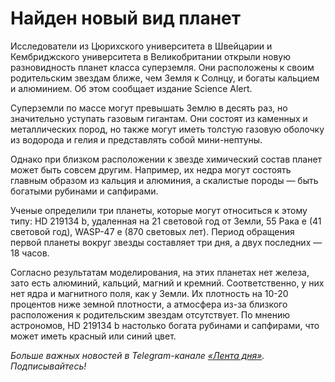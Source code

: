 Найден новый вид планет
=======================

Исследователи из Цюрихского университета в Швейцарии и Кембриджского университета в Великобритании открыли новую разновидность планет класса суперземля. Они расположены к своим родительским звездам ближе, чем Земля к Солнцу, и богаты кальцием и алюминием. Об этом сообщает издание Science Alert.

Суперземли по массе могут превышать Землю в десять раз, но значительно уступать газовым гигантам. Они состоят из каменных и металлических пород, но также могут иметь толстую газовую оболочку из водорода и гелия и представлять собой мини-нептуны.

Однако при близком расположении к звезде химический состав планет может быть совсем другим. Например, их недра могут состоять главным образом из кальция и алюминия, а скалистые породы — быть богатыми рубинами и сапфирами.

Ученые определили три планеты, которые могут относиться к этому типу: HD 219134 b, удаленная на 21 световой год от Земли, 55 Рака e (41 световой год), WASP-47 e (870 световых лет). Период обращения первой планеты вокруг звезды составляет три дня, а двух последних — 18 часов.

Согласно результатам моделирования, на этих планетах нет железа, зато есть алюминий, кальций, магний и кремний. Соответственно, у них нет ядра и магнитного поля, как у Земли. Их плотность на 10-20 процентов ниже земной плотности, а атмосфера из-за близкого расположения к родительским звездам отсутствует. По мнению астрономов, HD 219134 b настолько богата рубинами и сапфирами, что может иметь красный или синий цвет.

*Больше важных новостей в Telegram-канале [«Лента дня»](https://t-do.ru/lentadnya). Подписывайтесь!*